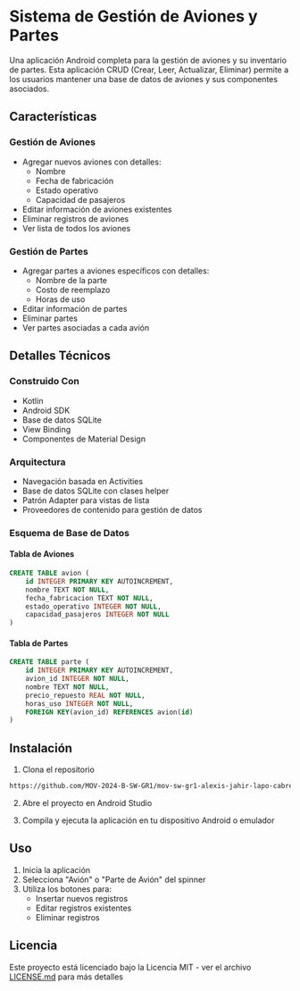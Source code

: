 
# Sistema de Gestión de Aviones y Partes

Una aplicación Android completa para la gestión de aviones y su inventario de partes. Esta aplicación CRUD (Crear, Leer, Actualizar, Eliminar) permite a los usuarios mantener una base de datos de aviones y sus componentes asociados.

## Características

### Gestión de Aviones
- Agregar nuevos aviones con detalles:
  - Nombre
  - Fecha de fabricación
  - Estado operativo
  - Capacidad de pasajeros
- Editar información de aviones existentes
- Eliminar registros de aviones
- Ver lista de todos los aviones

### Gestión de Partes
- Agregar partes a aviones específicos con detalles:
  - Nombre de la parte
  - Costo de reemplazo
  - Horas de uso
- Editar información de partes
- Eliminar partes
- Ver partes asociadas a cada avión

## Detalles Técnicos

### Construido Con
- Kotlin
- Android SDK
- Base de datos SQLite
- View Binding
- Componentes de Material Design

### Arquitectura
- Navegación basada en Activities
- Base de datos SQLite con clases helper
- Patrón Adapter para vistas de lista
- Proveedores de contenido para gestión de datos

### Esquema de Base de Datos

#### Tabla de Aviones
```sql
CREATE TABLE avion (
    id INTEGER PRIMARY KEY AUTOINCREMENT,
    nombre TEXT NOT NULL,
    fecha_fabricacion TEXT NOT NULL,
    estado_operativo INTEGER NOT NULL,
    capacidad_pasajeros INTEGER NOT NULL
)
```

#### Tabla de Partes
```sql
CREATE TABLE parte (
    id INTEGER PRIMARY KEY AUTOINCREMENT,
    avion_id INTEGER NOT NULL,
    nombre TEXT NOT NULL,
    precio_repuesto REAL NOT NULL,
    horas_uso INTEGER NOT NULL,
    FOREIGN KEY(avion_id) REFERENCES avion(id)
)
```

## Instalación

1. Clona el repositorio
```bash
https://github.com/MOV-2024-B-SW-GR1/mov-sw-gr1-alexis-jahir-lapo-cabrera/new/main/ExamenAlexisLapo-1
```

2. Abre el proyecto en Android Studio

3. Compila y ejecuta la aplicación en tu dispositivo Android o emulador

## Uso

1. Inicia la aplicación
2. Selecciona "Avión" o "Parte de Avión" del spinner
3. Utiliza los botones para:
   - Insertar nuevos registros
   - Editar registros existentes
   - Eliminar registros

## Licencia

Este proyecto está licenciado bajo la Licencia MIT - ver el archivo [LICENSE.md](LICENSE.md) para más detalles





